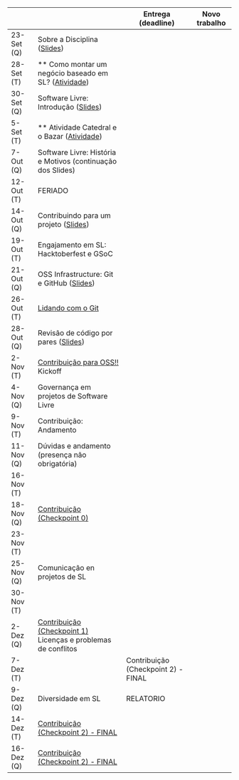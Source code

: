 
|           |                                                                                      |     Entrega (deadline)          |     Novo trabalho         |
|-----------|--------------------------------------------------------------------------------------|---------------------------------|---------------------------|
| 23-Set (Q)| Sobre a Disciplina ([Slides](notes/Lecture_01.pdf))                                  |                                 |                           | 
| 28-Set (T)| ** Como montar um negócio baseado em SL? ([Atividade](assignments/howToMakeMoney.md))|                                 |                           | 
| 30-Set (Q)| Software Livre: Introdução ([Slides](notes/Lecture_02.pdf))                          |                                 |                           |
| 5-Set  (T)| ** Atividade Catedral e o Bazar ([Atividade](assignments/cathbaz.md))                |                                 |                           |
| 7-Out  (Q)| Software Livre: História e Motivos (continuação dos Slides)                          |                                 |                           |
| 12-Out (T)| FERIADO                                                                              |                                 |                           |
| 14-Out (Q)| Contribuindo para um projeto ([Slides](notes/Lecture_05.pdf))                        |||
| 19-Out (T)| Engajamento em SL: Hacktoberfest e GSoC   |                                 |                           |
| 21-Out (Q)| OSS Infrastructure: Git e GitHub ([Slides](notes/Lecture_03.pdf))                    |                                 |                           |
| 26-Out (T)| [Lidando com o Git](assignments/gitAssignment.md)                                    |                     |                           |
| 28-Out (Q)| Revisão de código por pares ([Slides](notes/Lecture_04.pdf))                         |                                 |                           |
| 2-Nov  (T)| [Contribuição para OSS!!](assignments/contribution.md) Kickoff                       |                                 |                           | 
| 4-Nov  (Q)| Governança em projetos de Software Livre                                             |                                 |                           |
| 9-Nov  (T)| Contribuição: Andamento                                                              |                                 |                           |
| 11-Nov (Q)| Dúvidas e andamento (presença não obrigatória)                                       |                                 |                           |
| 16-Nov (T)|                                                                                      |                                 |                           |
| 18-Nov (Q)| [Contribuição (Checkpoint 0)](assignments/contribution.md)                    |      |                           |
| 23-Nov (T)|                                                                                      |                                 |                           |
| 25-Nov (Q)| Comunicação en projetos de SL                                                        |                                 |                           |
| 30-Nov (T)|                                                                                      |                                 |                           |   
| 2-Dez  (Q)| [Contribuição (Checkpoint 1)](assignments/contribution.md)<br>Licenças e problemas de conflitos   |                    |                           |
| 7-Dez  (T)|                                                                                      | Contribuição (Checkpoint 2) - FINAL  |                      |
| 9-Dez  (Q)|  Diversidade em SL                                                                   | RELATORIO                       |                           |
| 14-Dez (T)| [Contribuição (Checkpoint 2) - FINAL](assignments/contribution.md)                   |                                 |                           |
| 16-Dez (Q)| [Contribuição (Checkpoint 2) - FINAL](assignments/contribution.md)                   |                                 |                           |
